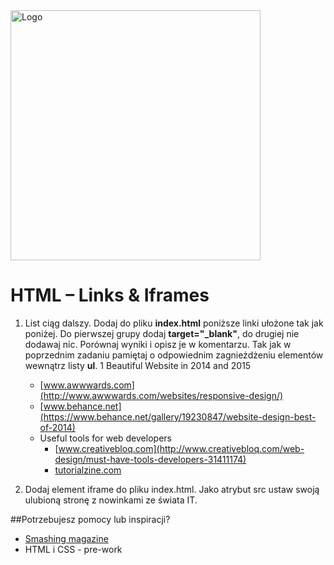 <img alt="Logo" src="http://coderslab.pl/svg/logo-coderslab.svg" width="400">

# HTML &ndash; Links & Iframes

1. List ciąg dalszy. Dodaj do pliku **index.html** poniższe linki ułożone tak jak poniżej. Do pierwszej grupy dodaj **target="_blank"**, do drugiej nie dodawaj nic. Porównaj wyniki i opisz je w komentarzu. Tak jak w poprzednim zadaniu pamiętaj o odpowiednim zagnieżdżeniu elementów wewnątrz listy **ul**. 
    1 Beautiful Website in 2014 and 2015
      * [www.awwwards.com](http://www.awwwards.com/websites/responsive-design/)
      * [www.behance.net](https://www.behance.net/gallery/19230847/website-design-best-of-2014)
    * Useful tools for web developers
      * [www.creativebloq.com](http://www.creativebloq.com/web-design/must-have-tools-developers-31411174)
      * [tutorialzine.com](http://tutorialzine.com/2014/09/50-awesome-tools-and-resources-for-web-developers/)

2. Dodaj element iframe do pliku index.html. Jako atrybut src ustaw swoją ulubioną stronę z nowinkami ze świata IT.

##Potrzebujesz pomocy lub inspiracji?
* [Smashing magazine](https://www.smashingmagazine.com/)
* HTML i CSS - pre-work

